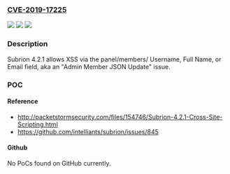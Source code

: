 ### [CVE-2019-17225](https://cve.mitre.org/cgi-bin/cvename.cgi?name=CVE-2019-17225)
![](https://img.shields.io/static/v1?label=Product&message=n%2Fa&color=blue)
![](https://img.shields.io/static/v1?label=Version&message=n%2Fa&color=blue)
![](https://img.shields.io/static/v1?label=Vulnerability&message=n%2Fa&color=brighgreen)

### Description

Subrion 4.2.1 allows XSS via the panel/members/ Username, Full Name, or Email field, aka an "Admin Member JSON Update" issue.

### POC

#### Reference
- http://packetstormsecurity.com/files/154746/Subrion-4.2.1-Cross-Site-Scripting.html
- https://github.com/intelliants/subrion/issues/845

#### Github
No PoCs found on GitHub currently.

